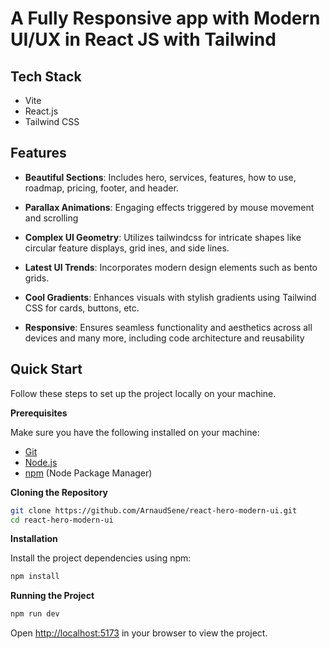 # A Fully Responsive app with Modern UI/UX in React JS with Tailwind

## Tech Stack

- Vite
- React.js
- Tailwind CSS

## Features

- **Beautiful Sections**: Includes hero, services, features, how to use, roadmap, pricing, footer, and header.
- **Parallax Animations**: Engaging effects triggered by mouse movement and scrolling
- **Complex UI Geometry**: Utilizes tailwindcss for intricate shapes like circular feature displays, grid ines, and side lines.

- **Latest UI Trends**: Incorporates modern design elements such as bento grids.
- **Cool Gradients**: Enhances visuals with stylish gradients using Tailwind CSS for cards, buttons, etc.
- **Responsive**: Ensures seamless functionality and aesthetics across all devices
and many more, including code architecture and reusability


## Quick Start

Follow these steps to set up the project locally on your machine.

**Prerequisites**

Make sure you have the following installed on your machine:

- [Git](https://git-scm.com/)
- [Node.js](https://nodejs.org/en)
- [npm](https://www.npmjs.com/) (Node Package Manager)

**Cloning the Repository**

```bash
git clone https://github.com/ArnaudSene/react-hero-modern-ui.git
cd react-hero-modern-ui
```

**Installation**

Install the project dependencies using npm:

```bash
npm install
```

**Running the Project**

```bash
npm run dev
```

Open [http://localhost:5173](http://localhost:5173) in your browser to view the project.

